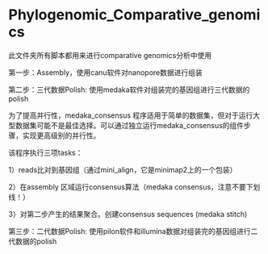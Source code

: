 # Phylogenomic_Comparative_genomics
此文件夹所有脚本都用来进行comparative genomics分析中使用

第一步：Assembly，使用canu软件对nanopore数据进行组装

第二步：三代数据Polish: 使用medaka软件对组装完的基因组进行三代数据的polish

为了提高并行性，medaka_consensus 程序适用于简单的数据集，但对于运行大型数据集可能不是最佳选择。可以通过独立运行medaka_consensus的组件步骤，实现更高级别的并行性。

该程序执行三项tasks：

1）reads比对到基因组（通过mini_align，它是minimap2上的一个包装）

2）在assembly 区域运行consensus算法（medaka consensus，注意不要下划线！）

3）对第二步产生的结果聚合。创建consensus sequences (medaka stitch)

第三步：二代数据Polish: 使用pilon软件和illumina数据对组装完的基因组进行二代数据的polish
